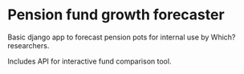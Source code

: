 # Pension fund growth forecaster
Basic django app to forecast pension pots for internal use by Which? researchers.

Includes API for interactive fund comparison tool.
